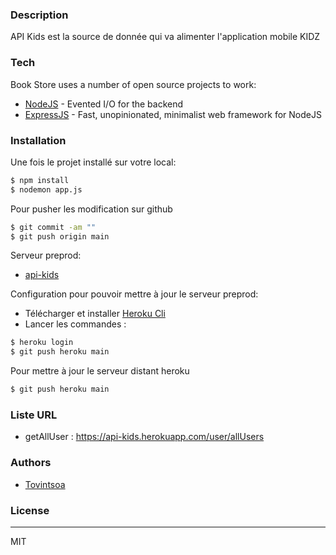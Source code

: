 
### Description

API Kids est la source de donnée qui va alimenter l'application mobile KIDZ

### Tech

Book Store uses a number of open source projects to work:
* [NodeJS](https://nodejs.org/en/) - Evented I/O for the backend
* [ExpressJS](https://expressjs.com) - Fast, unopinionated, minimalist web framework for NodeJS


### Installation
Une fois le projet installé sur votre local: 
```sh
$ npm install
$ nodemon app.js
```

Pour pusher les modification sur github

```sh
$ git commit -am ""
$ git push origin main
```
Serveur preprod: 
* [api-kids](https://api-kids.herokuapp.com/) 

Configuration pour pouvoir mettre à jour le serveur preprod: 
* Télécharger et installer [Heroku Cli](https://devcenter.heroku.com/articles/heroku-cli)
* Lancer les commandes : 
```sh
$ heroku login
$ git push heroku main
```
   
Pour mettre à jour le serveur distant heroku

```sh
$ git push heroku main
```

### Liste URL

* getAllUser : https://api-kids.herokuapp.com/user/allUsers

### Authors

* [Tovintsoa](https://github.com/Tovintsoa)

### License
----

MIT
